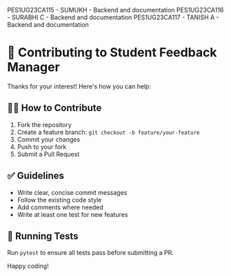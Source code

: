 PES1UG23CA115 - SUMUKH - Backend and documentation
PES1UG23CA116 - SURABHI C - Backend and documentation
PES1UG23CA117 - TANISH A - Backend and documentation

# 🤝 Contributing to Student Feedback Manager

Thanks for your interest! Here's how you can help:

## 🧑‍💻 How to Contribute

1. Fork the repository
2. Create a feature branch: `git checkout -b feature/your-feature`
3. Commit your changes
4. Push to your fork
5. Submit a Pull Request

## ✅ Guidelines

- Write clear, concise commit messages
- Follow the existing code style
- Add comments where needed
- Write at least one test for new features

## 🧪 Running Tests

Run `pytest` to ensure all tests pass before submitting a PR.

Happy coding!
